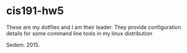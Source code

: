 # cis191-hw5
These are my dotfiles and I am their leader.
They provide configuration details for some command line tools in my linux distribution

Sedem. 2015.
